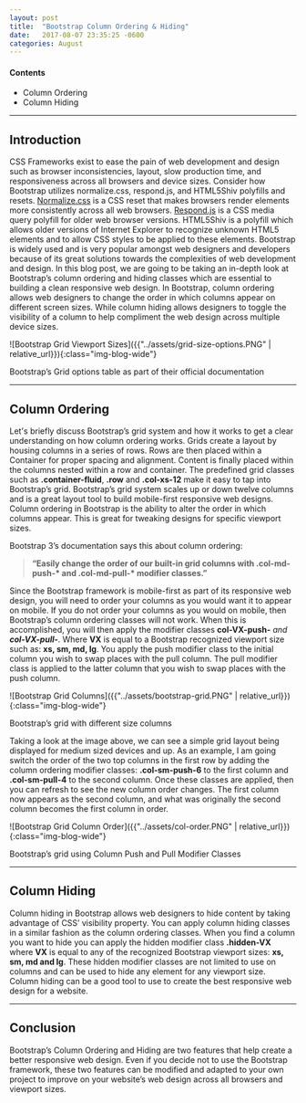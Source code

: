 ```yaml
---
layout: post
title:  "Bootstrap Column Ordering & Hiding"
date:   2017-08-07 23:35:25 -0600
categories: August
---
```



#### Contents
* Column Ordering
* Column Hiding


****

## Introduction
CSS Frameworks exist to ease the pain of web development and design such as browser inconsistencies, layout, slow production time, and responsiveness across all browsers and device sizes. Consider how Bootstrap utilizes normalize.css, respond.js, and HTML5Shiv polyfills and resets. [Normalize.css](http://necolas.github.io/normalize.css/) is a CSS reset that makes browsers render elements more consistently across all web browsers. [Respond.js](https://cdnjs.com/libraries/respond.js/) is a CSS media query polyfill for older web browser versions. HTML5Shiv is a polyfill which allows older versions of Internet Explorer to recognize unknown HTML5 elements and to allow CSS styles to be applied to these elements. Bootstrap is widely used and is very popular amongst web designers and developers because of its great solutions towards the complexities of web development and design. In this blog post, we are going to be taking an in-depth look at Bootstrap’s column ordering and hiding classes which are essential to building a clean responsive web design. In Bootstrap, column ordering allows web designers to change the order in which columns appear on different screen sizes. While column hiding allows designers to toggle the visibility of a column to help compliment the web design across multiple device sizes.

![Bootstrap Grid Viewport Sizes]({{"../assets/grid-size-options.PNG" | relative_url}}){:class="img-blog-wide"}
<div class="text-center blog-caption">
Bootstrap’s Grid options table as part of their official documentation
</div>

****

## Column Ordering
Let's briefly discuss Bootstrap’s grid system and how it works to get a clear understanding on how column ordering works. Grids create a layout by housing columns in a series of rows. Rows are then placed within a Container for proper spacing and alignment. Content is finally placed within the columns nested within a row and container. The predefined grid classes such as <b>.container-fluid</b>, <b>.row</b> and <b>.col-xs-12</b> make it easy to tap into Bootstrap’s grid. Bootstrap’s grid system scales up or down twelve columns and is a great layout tool to build mobile-first responsive web designs. Column ordering in Bootstrap is the ability to alter the order in which columns appear. This is great for tweaking designs for specific viewport sizes.

Bootstrap 3’s documentation says this about column ordering: 

<blockquote>
<b>“Easily change the order of our built-in grid columns with .col-md-push-* and .col-md-pull-* modifier classes.”</b>
</blockquote>

Since the Bootstrap framework is mobile-first as part of its responsive web design, you will need to order your columns as you would want it to appear on mobile. If you do not order your columns as you would on mobile, then Bootstrap’s column ordering classes will not work. When this is accomplished, you will then apply the modifier classes <b>col-VX-push-*</b> and <b>col-VX-pull-*</b>. Where <b>VX</b> is equal to a Bootstrap recognized viewport size such as: <b>xs, sm, md, lg</b>. You apply the push modifier class to the initial column you wish to swap places with the pull column. The pull modifier class is applied to the latter column that you wish to swap places with the push column. 

![Bootstrap Grid Columns]({{"../assets/bootstrap-grid.PNG" | relative_url}}){:class="img-blog-wide"}
<div class="text-center blog-caption">
Bootstrap’s grid with different size columns
</div>

Taking a look at the image above, we can see a simple grid layout being displayed for medium sized devices and up. As an example, I am going switch the order of the two top columns in the first row by adding the column ordering modifier classes: <b>.col-sm-push-6</b> to the first column and <b>.col-sm-pull-4</b> to the second column. Once these classes are applied, then you can refresh to see the new column order changes. The first column now appears as the second column, and what was originally the second column becomes the first column in order. 

![Bootstrap Grid Column Order]({{"../assets/col-order.PNG" | relative_url}}){:class="img-blog-wide"}
<div class="text-center blog-caption">
Bootstrap’s grid using Column Push and Pull Modifier Classes
</div>

****

## Column Hiding 
Column hiding in Bootstrap allows web designers to hide content by taking advantage of CSS’ visibility property. You can apply column hiding classes in a similar fashion as the column ordering classes. When you find a column you want to hide you can apply the hidden modifier class <b>.hidden-VX</b> where <b>VX</b> is equal to any of the recognized Bootstrap viewport sizes: <b>xs, sm, md and lg</b>. These hidden modifier classes are not limited to use on columns and can be used to hide any element for any viewport size. Column hiding can be a good tool to use to create the best responsive web design for a website. 

****

## Conclusion
Bootstrap’s Column Ordering and Hiding are two features that help create a better responsive web design. Even if you decide not to use the Bootstrap framework, these two features can be modified and adapted to your own project to improve on your website’s web design across all browsers and viewport sizes.  